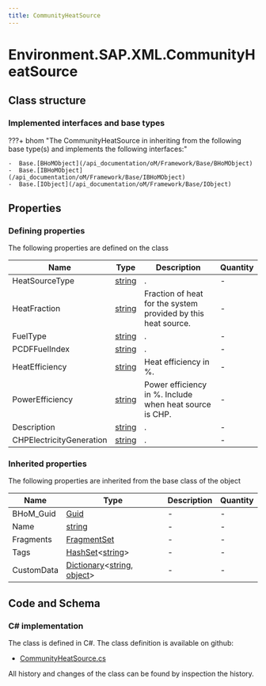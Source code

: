 ```yaml
---
title: CommunityHeatSource
---
```


# Environment.SAP.XML.CommunityHeatSource



## Class structure

### Implemented interfaces and base types

???+ bhom "The CommunityHeatSource in inheriting from the following base type(s) and implements the following interfaces:"

    -  Base.[BHoMObject](/api_documentation/oM/Framework/Base/BHoMObject)
    -  Base.[IBHoMObject](/api_documentation/oM/Framework/Base/IBHoMObject)
    -  Base.[IObject](/api_documentation/oM/Framework/Base/IObject)


## Properties



### Defining properties

The following properties are defined on the class

| Name             | Type             | Description      | Quantity         |
|------------------|------------------|------------------|------------------|
| HeatSourceType | [string](https://learn.microsoft.com/en-us/dotnet/api/System.String?view=netstandard-2.0) | . | - |
| HeatFraction | [string](https://learn.microsoft.com/en-us/dotnet/api/System.String?view=netstandard-2.0) | Fraction of heat for the system provided by this heat source. | - |
| FuelType | [string](https://learn.microsoft.com/en-us/dotnet/api/System.String?view=netstandard-2.0) | . | - |
| PCDFFuelIndex | [string](https://learn.microsoft.com/en-us/dotnet/api/System.String?view=netstandard-2.0) | . | - |
| HeatEfficiency | [string](https://learn.microsoft.com/en-us/dotnet/api/System.String?view=netstandard-2.0) | Heat efficiency in %. | - |
| PowerEfficiency | [string](https://learn.microsoft.com/en-us/dotnet/api/System.String?view=netstandard-2.0) | Power efficiency in %. Include when heat source is CHP. | - |
| Description | [string](https://learn.microsoft.com/en-us/dotnet/api/System.String?view=netstandard-2.0) | . | - |
| CHPElectricityGeneration | [string](https://learn.microsoft.com/en-us/dotnet/api/System.String?view=netstandard-2.0) | . | - |


### Inherited properties
The following properties are inherited from the base class of the object

| Name             | Type             | Description      | Quantity         |
|------------------|------------------|------------------|------------------|
| BHoM_Guid | [Guid](https://learn.microsoft.com/en-us/dotnet/api/System.Guid?view=netstandard-2.0) | - | - |
| Name | [string](https://learn.microsoft.com/en-us/dotnet/api/System.String?view=netstandard-2.0) | - | - |
| Fragments | [FragmentSet](/api_documentation/oM/Framework/Base/FragmentSet) | - | - |
| Tags | [HashSet](https://learn.microsoft.com/en-us/dotnet/api/System.Collections.Generic.HashSet-1?view=netstandard-2.0)&lt;[string](https://learn.microsoft.com/en-us/dotnet/api/System.String?view=netstandard-2.0)&gt; | - | - |
| CustomData | [Dictionary](https://learn.microsoft.com/en-us/dotnet/api/System.Collections.Generic.Dictionary-2?view=netstandard-2.0)&lt;[string](https://learn.microsoft.com/en-us/dotnet/api/System.String?view=netstandard-2.0), [object](https://learn.microsoft.com/en-us/dotnet/api/System.Object?view=netstandard-2.0)&gt; | - | - |


## Code and Schema

### C# implementation

The class is defined in C#. The class definition is available on github:

- [CommunityHeatSource.cs](https://github.com/BHoM/SAP_Toolkit/blob/develop/SAP_oM/XML/CommunityHeatSource.cs)

All history and changes of the class can be found by inspection the history.
